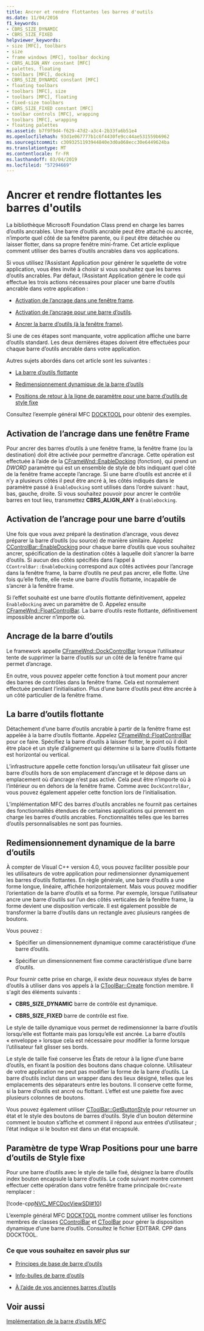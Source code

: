 ```yaml
---
title: Ancrer et rendre flottantes les barres d'outils
ms.date: 11/04/2016
f1_keywords:
- CBRS_SIZE_DYNAMIC
- CBRS_SIZE_FIXED
helpviewer_keywords:
- size [MFC], toolbars
- size
- frame windows [MFC], toolbar docking
- CBRS_ALIGN_ANY constant [MFC]
- palettes, floating
- toolbars [MFC], docking
- CBRS_SIZE_DYNAMIC constant [MFC]
- floating toolbars
- toolbars [MFC], size
- toolbars [MFC], floating
- fixed-size toolbars
- CBRS_SIZE_FIXED constant [MFC]
- toolbar controls [MFC], wrapping
- toolbars [MFC], wrapping
- floating palettes
ms.assetid: b7f9f9d4-f629-47d2-a3c4-2b33fa6b51e4
ms.openlocfilehash: 93d1e067777b1c6f4430fe9cc44ae531559b6962
ms.sourcegitcommit: c3093251193944840e3d0a068ecc30e6449624ba
ms.translationtype: MT
ms.contentlocale: fr-FR
ms.lasthandoff: 03/04/2019
ms.locfileid: "57294669"
---
```

# <a name="docking-and-floating-toolbars"></a>Ancrer et rendre flottantes les barres d'outils

La bibliothèque Microsoft Foundation Class prend en charge les barres d’outils ancrables. Une barre d’outils ancrable peut être attaché ou ancrée, n’importe quel côté de sa fenêtre parente, ou il peut être détachée ou laisser flotter, dans sa propre fenêtre mini-frame. Cet article explique comment utiliser des barres d’outils ancrables dans vos applications.

Si vous utilisez l’Assistant Application pour générer le squelette de votre application, vous êtes invité à choisir si vous souhaitez que les barres d’outils ancrables. Par défaut, l’Assistant Application génère le code qui effectue les trois actions nécessaires pour placer une barre d’outils ancrable dans votre application :

- [Activation de l’ancrage dans une fenêtre frame](#_core_enabling_docking_in_a_frame_window).

- [Activation de l’ancrage pour une barre d’outils](#_core_enabling_docking_for_a_toolbar).

- [Ancrer la barre d’outils (à la fenêtre frame)](#_core_docking_the_toolbar).

Si une de ces étapes sont manquante, votre application affiche une barre d’outils standard. Les deux dernières étapes doivent être effectuées pour chaque barre d’outils ancrable dans votre application.

Autres sujets abordés dans cet article sont les suivantes :

- [La barre d’outils flottante](#_core_floating_the_toolbar)

- [Redimensionnement dynamique de la barre d’outils](#_core_dynamically_resizing_the_toolbar)

- [Positions de retour à la ligne de paramètre pour une barre d’outils de style fixe](#_core_setting_wrap_positions_for_a_fixed_style_toolbar)

Consultez l’exemple général MFC [DOCKTOOL](../visual-cpp-samples.md) pour obtenir des exemples.

##  <a name="_core_enabling_docking_in_a_frame_window"></a> Activation de l’ancrage dans une fenêtre Frame

Pour ancrer des barres d’outils à une fenêtre frame, la fenêtre frame (ou la destination) doit être activée pour permettre d’ancrage. Cette opération est effectuée à l’aide de la [CFrameWnd::EnableDocking](../mfc/reference/cframewnd-class.md#enabledocking) (fonction), qui prend un *DWORD* paramètre qui est un ensemble de style de bits indiquant quel côté de la fenêtre frame accepte l’ancrage. Si une barre d’outils est ancrée et il n’y a plusieurs côtés il peut être ancré à, les côtés indiqués dans le paramètre passé à `EnableDocking` sont utilisés dans l’ordre suivant : haut, bas, gauche, droite. Si vous souhaitez pouvoir pour ancrer le contrôle barres en tout lieu, transmettez **CBRS_ALIGN_ANY** à `EnableDocking`.

##  <a name="_core_enabling_docking_for_a_toolbar"></a> Activation de l’ancrage pour une barre d’outils

Une fois que vous avez préparé la destination d’ancrage, vous devez préparer la barre d’outils (ou source) de manière similaire. Appelez [CControlBar::EnableDocking](../mfc/reference/ccontrolbar-class.md#enabledocking) pour chaque barre d’outils que vous souhaitez ancrer, spécification de la destination côtés à laquelle doit s’ancrer la barre d’outils. Si aucun des côtés spécifiés dans l’appel à `CControlBar::EnableDocking` correspond aux côtés activées pour l’ancrage dans la fenêtre frame, la barre d’outils ne peut pas ancrer, elle flotte. Une fois qu’elle flotte, elle reste une barre d’outils flottante, incapable de s’ancrer à la fenêtre frame.

Si l’effet souhaité est une barre d’outils flottante définitivement, appelez `EnableDocking` avec un paramètre de 0. Appelez ensuite [CFrameWnd::FloatControlBar](../mfc/reference/cframewnd-class.md#floatcontrolbar). La barre d’outils reste flottante, définitivement impossible ancrer n’importe où.

##  <a name="_core_docking_the_toolbar"></a> Ancrage de la barre d’outils

Le framework appelle [CFrameWnd::DockControlBar](../mfc/reference/cframewnd-class.md#dockcontrolbar) lorsque l’utilisateur tente de supprimer la barre d’outils sur un côté de la fenêtre frame qui permet d’ancrage.

En outre, vous pouvez appeler cette fonction à tout moment pour ancrer des barres de contrôles dans la fenêtre frame. Cela est normalement effectuée pendant l’initialisation. Plus d’une barre d’outils peut être ancrée à un côté particulier de la fenêtre frame.

##  <a name="_core_floating_the_toolbar"></a> La barre d’outils flottante

Détachement d’une barre d’outils ancrable à partir de la fenêtre frame est appelée à la barre d’outils flottante. Appelez [CFrameWnd::FloatControlBar](../mfc/reference/cframewnd-class.md#floatcontrolbar) pour ce faire. Spécifiez la barre d’outils à laisser flotter, le point où il doit être placé et un style d’alignement qui détermine si la barre d’outils flottante est horizontal ou vertical.

L’infrastructure appelle cette fonction lorsqu’un utilisateur fait glisser une barre d’outils hors de son emplacement d’ancrage et le dépose dans un emplacement où d’ancrage n’est pas activé. Cela peut être n’importe où à l’intérieur ou en dehors de la fenêtre frame. Comme avec `DockControlBar`, vous pouvez également appeler cette fonction lors de l’initialisation.

L’implémentation MFC des barres d’outils ancrables ne fournit pas certaines des fonctionnalités étendues de certaines applications qui prennent en charge les barres d’outils ancrables. Fonctionnalités telles que les barres d’outils personnalisables ne sont pas fournies.

##  <a name="_core_dynamically_resizing_the_toolbar"></a> Redimensionnement dynamique de la barre d’outils

À compter de Visual C++ version 4.0, vous pouvez faciliter possible pour les utilisateurs de votre application pour redimensionner dynamiquement les barres d’outils flottantes. En règle générale, une barre d’outils a une forme longue, linéaire, affichée horizontalement. Mais vous pouvez modifier l’orientation de la barre d’outils et sa forme. Par exemple, lorsque l’utilisateur ancre une barre d’outils sur l’un des côtés verticales de la fenêtre frame, la forme devient une disposition verticale. Il est également possible de transformer la barre d’outils dans un rectangle avec plusieurs rangées de boutons.

Vous pouvez :

- Spécifier un dimensionnement dynamique comme caractéristique d’une barre d’outils.

- Spécifier un dimensionnement fixe comme caractéristique d’une barre d’outils.

Pour fournir cette prise en charge, il existe deux nouveaux styles de barre d’outils à utiliser dans vos appels à la [CToolBar::Create](../mfc/reference/ctoolbar-class.md#create) fonction membre. Il s'agit des éléments suivants :

- **CBRS_SIZE_DYNAMIC** barre de contrôle est dynamique.

- **CBRS_SIZE_FIXED** barre de contrôle est fixe.

Le style de taille dynamique vous permet de redimensionner la barre d’outils lorsqu’elle est flottante mais pas lorsqu’elle est ancrée. La barre d’outils « enveloppe » lorsque cela est nécessaire pour modifier la forme lorsque l’utilisateur fait glisser ses bords.

Le style de taille fixé conserve les États de retour à la ligne d’une barre d’outils, en fixant la position des boutons dans chaque colonne. Utilisateur de votre application ne peut pas modifier la forme de la barre d’outils. La barre d’outils inclut dans un wrapper dans des lieux désigné, telles que les emplacements des séparateurs entre les boutons. Il conserve cette forme, si la barre d’outils est ancré ou flottant. L’effet est une palette fixe avec plusieurs colonnes de boutons.

Vous pouvez également utiliser [CToolBar::GetButtonStyle](../mfc/reference/ctoolbar-class.md#getbuttonstyle) pour retourner un état et le style des boutons de barres d’outils. Style d’un bouton détermine comment le bouton s’affiche et comment il répond aux entrées d’utilisateur ; l’état indique si le bouton est dans un état encapsulé.

##  <a name="_core_setting_wrap_positions_for_a_fixed_style_toolbar"></a> Paramètre de type Wrap Positions pour une barre d’outils de Style fixe

Pour une barre d’outils avec le style de taille fixé, désignez la barre d’outils index bouton encapsule la barre d’outils. Le code suivant montre comment effectuer cette opération dans votre fenêtre frame principale `OnCreate` remplacer :

[!code-cpp[NVC_MFCDocViewSDI#10](../mfc/codesnippet/cpp/docking-and-floating-toolbars_1.cpp)]

L’exemple général MFC [DOCKTOOL](../visual-cpp-samples.md) montre comment utiliser les fonctions membres de classes [CControlBar](../mfc/reference/ccontrolbar-class.md) et [CToolBar](../mfc/reference/ctoolbar-class.md) pour gérer la disposition dynamique d’une barre d’outils. Consultez le fichier EDITBAR. CPP dans DOCKTOOL.

### <a name="what-do-you-want-to-know-more-about"></a>Ce que vous souhaitez en savoir plus sur

- [Principes de base de barre d’outils](../mfc/toolbar-fundamentals.md)

- [Info-bulles de barre d’outils](../mfc/toolbar-tool-tips.md)

- [À l’aide de vos anciennes barres d’outils](../mfc/using-your-old-toolbars.md)

## <a name="see-also"></a>Voir aussi

[Implémentation de la barre d’outils MFC](../mfc/mfc-toolbar-implementation.md)
